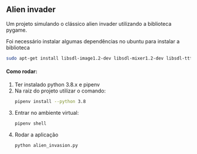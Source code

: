 ## Alien invader
Um projeto simulando o clássico alien invader utilizando a biblioteca pygame.

Foi necessário instalar algumas dependências no ubuntu para instalar a biblioteca
```bash
sudo apt-get install libsdl-image1.2-dev libsdl-mixer1.2-dev libsdl-ttf2.0-dev libsdl1.2-dev libsmpeg-dev python-numpy subversion libportmidi-dev ffmpeg libswscale-dev libavformat-dev libavcodec-dev
```

#### Como rodar:
1. Ter instalado python 3.8.x e pipenv
1. Na raiz do projeto utilizar o comando:
    ```bash
    pipenv install --python 3.8
    ```
1. Entrar no ambiente virtual:
    ```bash
    pipenv shell
    ```
1. Rodar a aplicação
    ```bash
    python alien_invasion.py
    ```
